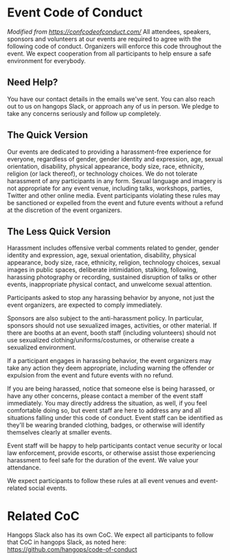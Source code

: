 # Event Code of Conduct

_Modified from https://confcodeofconduct.com/_
All attendees, speakers, sponsors and volunteers at our events are required to agree with the following code of conduct. Organizers will enforce this code throughout the event. We expect cooperation from all participants to help ensure a safe environment for everybody.

## Need Help?
You have our contact details in the emails we've sent. You can also reach out to us on hangops Slack, or approach any of us in person. We pledge to take any concerns seriously and follow up completely.

## The Quick Version
Our events are dedicated to providing a harassment-free experience for everyone, regardless of gender, gender identity and expression, age, sexual orientation, disability, physical appearance, body size, race, ethnicity, religion (or lack thereof), or technology choices. We do not tolerate harassment of any participants in any form. Sexual language and imagery is not appropriate for any event venue, including talks, workshops, parties, Twitter and other online media. Event participants violating these rules may be sanctioned or expelled from the event and future events without a refund at the discretion of the event organizers.

## The Less Quick Version
Harassment includes offensive verbal comments related to gender, gender identity and expression, age, sexual orientation, disability, physical appearance, body size, race, ethnicity, religion, technology choices, sexual images in public spaces, deliberate intimidation, stalking, following, harassing photography or recording, sustained disruption of talks or other events, inappropriate physical contact, and unwelcome sexual attention.

Participants asked to stop any harassing behavior by anyone, not just the event organizers, are expected to comply immediately.

Sponsors are also subject to the anti-harassment policy. In particular, sponsors should not use sexualized images, activities, or other material. If there are booths at an event, booth staff (including volunteers) should not use sexualized clothing/uniforms/costumes, or otherwise create a sexualized environment.

If a participant engages in harassing behavior, the event organizers may take any action they deem appropriate, including warning the offender or expulsion from the event and future events with no refund.

If you are being harassed, notice that someone else is being harassed, or have any other concerns, please contact a member of the event staff immediately. You may directly address the situation, as well, if you feel comfortable doing so, but event staff are here to address any and all situations falling under this code of conduct. Event staff can be identified as they'll be wearing branded clothing, badges, or otherwise will identify themselves clearly at smaller events.

Event staff will be happy to help participants contact venue security or local law enforcement, provide escorts, or otherwise assist those experiencing harassment to feel safe for the duration of the event. We value your attendance.

We expect participants to follow these rules at all event venues and event-related social events.

# Related CoC

Hangops Slack also has its own CoC. We expect all participants to follow that CoC in hangops Slack, as noted here: https://github.com/hangops/code-of-conduct